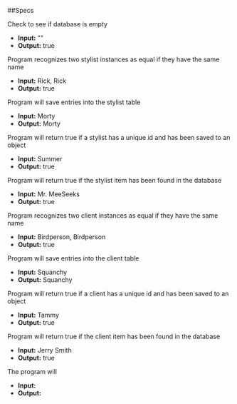 ##Specs

Check to see if database is empty
* **Input:** ""
* **Output:** true

Program recognizes two stylist instances as equal if they have the same name
* **Input:** Rick, Rick
* **Output:** true

Program will save entries into the stylist table
* **Input:** Morty
* **Output:** Morty

Program will return true if a stylist has a unique id and has been saved to an object
* **Input:** Summer
* **Output:** true

Program will return true if the stylist item has been found in the database
* **Input:** Mr. MeeSeeks
* **Output:** true

Program recognizes two client instances as equal if they have the same name
* **Input:** Birdperson, Birdperson
* **Output:** true

Program will save entries into the client table
* **Input:** Squanchy
* **Output:** Squanchy

Program will return true if a client has a unique id and has been saved to an object
* **Input:** Tammy
* **Output:** true

Program will return true if the client item has been found in the database
* **Input:** Jerry Smith
* **Output:** true

The program will
* **Input:**
* **Output:**
